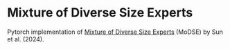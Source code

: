 # Mixture of Diverse Size Experts
Pytorch implementation of [Mixture of Diverse Size Experts](https://arxiv.org/pdf/2409.12210) (MoDSE) by Sun et al. (2024).